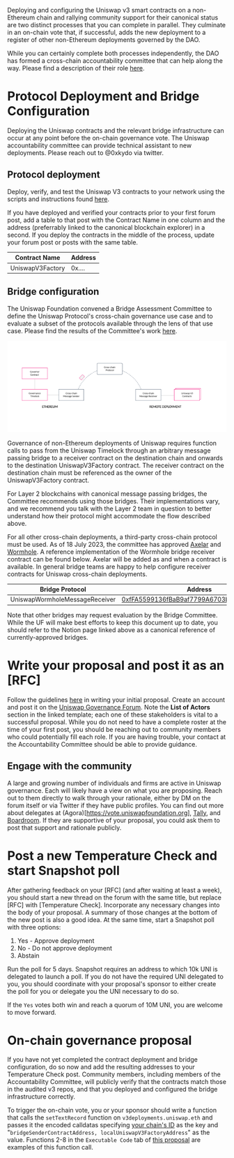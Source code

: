 
Deploying and configuring the Uniswap v3 smart contracts on a non-Ethereum chain and rallying community support for their canonical status are two distinct processes that you can complete in parallel. They culminate in an on-chain vote that, if successful, adds the new deployment to a register of other non-Ethereum deployments governed by the DAO.

While you can certainly complete both processes independently, the DAO has formed a cross-chain accountability committee that can help along the way. Please find a description of their role [here](https://gov.uniswap.org/t/accountability-committee-deployments-agreements/).

# Protocol Deployment and Bridge Configuration
Deploying the Uniswap contracts and the relevant bridge infrastructure can occur at any point before the on-chain governance vote. The Uniswap accountability committee can provide technical assistant to new deployments. Please reach out to @0xkydo via twitter.

## Protocol deployment
Deploy, verify, and test the Uniswap V3 contracts to your network using the scripts and instructions found [here](https://github.com/Uniswap/v3-new-chain-deployments).

If you have deployed and verified your contracts prior to your first forum post, add a table to that post with the Contract Name in one column and the address (preferrably linked to the canonical blockchain explorer) in a second. If you deploy the contracts in the middle of the process, update your forum post or posts with the same table.

| Contract Name    | Address |
| ---------------- | ------- |
| UniswapV3Factory | 0x....  |


## Bridge configuration

The Uniswap Foundation convened a Bridge Assessment Committee to define the Uniswap Protocol's cross-chain governance use case and to evaluate a subset of the protocols available through the lens of that use case. Please find the results of the Committee's work [here](https://www.notion.so/uniswap/Bridge-Assessment-Report-0c8477afadce425abac9c0bd175ca382?pvs=4).

![Uniswap Governance](<Screenshot 2023-07-18 at 2.16.27 PM.png>)

Governance of non-Ethereum deployments of Uniswap requires function calls to pass from the Uniswap Timelock through an arbitrary message passing bridge to a receiver contract on the destination chain and onwards to the destination UniswapV3Factory contract. The receiver contract on the destination chain must be referenced as the owner of the UniswapV3Factory contract.

For Layer 2 blockchains with canonical message passing bridges, the Committee recommends using those bridges. Their implementations vary, and we recommend you talk with the Layer 2 team in question to better understand how their protocol might accommodate the flow described above.

For all other cross-chain deployments, a third-party cross-chain protocol must be used. As of 18 July 2023, the committee has approved [Axelar](https://axelar.network) and [Wormhole](https://wormhole.com). A reference implementation of the Wormhole bridge receiver contract can be found below. Axelar will be added as and when a contract is available. In general bridge teams are happy to help configure receiver contracts for Uniswap cross-chain deployments.

| Bridge Protocol                | Address                                                                                                                            |
| ------------------------------ | ---------------------------------------------------------------------------------------------------------------------------------- |
| UniswapWormholeMessageReceiver | [0xfFA5599136fBaB9af7799A6703b57BB33E5390C](https://gnosisscan.io/address/0xfFA5599136fBaB9af7799A6703b57BB33E5390Cf#readContract) |

Note that other bridges may request evaluation by the Bridge Committee. While the UF will make best efforts to keep this document up to date, you should refer to the Notion page linked above as a canonical reference of currently-approved bridges.

# Write your proposal and post it as an [RFC]
Follow the guidelines [here](https://github.com/uniswapfoundation/governance-processes/blob/main/v3-deployments/v3-deployment-proposal-template.md) in writing your initial proposal. Create an account and post it on the [Uniswap Governance Forum](https://gov.uniswap.org/). Note the **List of Actors** section in the linked template; each one of these stakeholders is vital to a successful proposal. While you do not need to have a complete roster at the time of your first post, you should be reaching out to community members who could potentially fill each role. If you are having trouble, your contact at the Accountability Committee should be able to provide guidance.

## Engage with the community
A large and growing number of individuals and firms are active in Uniswap governance. Each will likely have a view on what you are proposing. Reach out to them directly to walk through your rationale, either by DM on the forum itself or via Twitter if they have public profiles. You can find out more about delegates at (Agora)[https://vote.uniswapfoundation.org], [Tally](https://tally.xyz/gov/uniswap), and [Boardroom](https://boardroom.io/uniswap/proposals). If they are supportive of your proposal, you could ask them to post that support and rationale publicly.

# Post a new Temperature Check and start Snapshot poll
After gathering feedback on your [RFC] (and after waiting at least a week), you should start a new thread on the forum with the same title, but replace [RFC] with [Temperature Check]. Incorporate any necessary changes into the body of your proposal. A summary of those changes at the bottom of the new post is also a good idea. At the same time, start a Snapshot poll with three options:
1. Yes - Approve deployment
2. No - Do not approve deployment
3. Abstain

Run the poll for 5 days. Snapshot requires an address to which 10k UNI is delegated to launch a poll. If you do not have the required UNI delegated to you, you should coordinate with your proposal's sponsor to either create the poll for you or delegate you the UNI necessary to do so.

If the `Yes` votes both win and reach a quorum of 10M UNI, you are welcome to move forward.

# On-chain governance proposal
If you have not yet completed the contract deployment and bridge configuration, do so now and add the resulting addresses to your Temperature Check post. Community members, including members of the Accountability Committee, will publicly verify that the contracts match those in the audited v3 repos, and that you deployed and configured the bridge infrastructure correctly.

To trigger the on-chain vote, you or your sponsor should write a function that calls the `setTextRecord` function on `v3deployments.uniswap.eth` and passes it the encoded calldatas specifying [your chain's ID](https://chainlist.org/) as the key and "`bridgeSenderContractAddress, localUniswapV3FactoryAddress`" as the value. Functions 2-8 in the `Executable Code` tab of [this proposal](https://www.tally.xyz/gov/uniswap/proposal/38) are examples of this function call.
